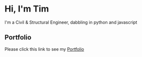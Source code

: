 # Hi, I'm Tim
I'm a Civil & Structural Engineer, dabbling in python and javascript
## Portfolio
Please click this link to see my [Portfolio](https://timp1990.github.io/Portfolio/)

<!---
timp1990/timp1990 is a ✨ special ✨ repository because its `README.md` (this file) appears on your GitHub profile.
You can click the Preview link to take a look at your changes.
--->
